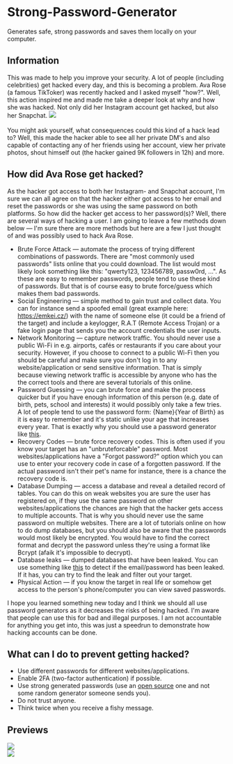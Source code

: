 # Strong-Password-Generator
Generates safe, strong passwords and saves them locally on your computer.

## Information
This was made to help you improve your security. A lot of people (including celebrities) get hacked every day, and this is becoming a problem.
Ava Rose (a famous TikToker) was recently hacked and I asked myself "how?". Well, this action inspired me and made me take a deeper look at why and how she was hacked. Not only did her Instagram account get hacked, but also her Snapchat.
![](https://i.imgur.com/bHzYpJg.png)<br/><br/>
You might ask yourself, what consequences could this kind of a hack lead to? Well, this made the hacker able to see all her private DM's and also capable of contacting any of her friends using her account, view her private photos, shout himself out (the hacker gained 9K followers in 12h) and more.

## How did Ava Rose get hacked?
As the hacker got access to both her Instagram- and Snapchat account, I'm sure we can all agree on that the hacker either got access to her email and reset the passwords or she was using the same password on both platforms. So how did the hacker get access to her password(s)? Well, there are several ways of hacking a user. I am going to leave a few methods down below — I'm sure there are more methods but here are a few I just thought of and was possibly used to hack Ava Rose.

- Brute Force Attack — automate the process of trying different combinations of passwords. There are "most commonly used passwords" lists online that you could download. The list would most likely look something like this: "qwerty123, 123456789, passw0rd, ...". As these are easy to remember passwords, people tend to use these kind of passwords. But that is of course easy to brute force/guess which makes them bad passwords.
- Social Engineering — simple method to gain trust and collect data. You can for instance send a spoofed email (great example here: https://emkei.cz/) with the name of someone else (it could be a friend of the target) and include a keylogger, R.A.T (Remote Access Trojan) or a fake login page that sends you the account credentials the user inputs.
- Network Monitoring — capture network traffic. You should never use a public Wi-Fi in e.g. airports, cafés or restaurants if you care about your security. However, if you choose to connect to a public Wi-Fi then you should be careful and make sure you don't log in to any website/application or send sensitive information. That is simply because viewing network traffic is accessible by anyone who has the the correct tools and there are several tutorials of this online.
- Password Guessing — you can brute force and make the process quicker but if you have enough information of this person (e.g. date of birth, pets, school and interests) it would possibly only take a few tries. A lot of people tend to use the password form: {Name}{Year of Birth} as it is easy to remember and it's static unlike your age that increases every year. That is exactly why you should use a password generator like [this](https://github.com/zoony1337/Strong-Password-Generator/blob/master/main.py).
- Recovery Codes — brute force recovery codes. This is often used if you know your target has an "unbruteforcable" password. Most websites/applications have a "Forgot password?" option which you can use to enter your recovery code in case of a forgotten password. If the actual password isn't their pet's name for instance, there is a chance the recovery code is.
- Database Dumping — access a database and reveal a detailed record of tables. You can do this on weak websites you are sure the user has registered on, if they use the same password on other websites/applications the chances are high that the hacker gets access to multiple accounts. That is why you should never use the same password on multiple websites. There are a lot of tutorials online on how to do dump databases, but you should also be aware that the passwords would most likely be encrypted. You would have to find the correct format and decrypt the password unless they're using a format like Bcrypt (afaik it's impossible to decrypt).
- Database leaks — dumped databases that have been leaked. You can use something like [this](https://github.com/zoony1337/Email-to-Password) to detect if the email/password has been leaked. If it has, you can try to find the leak and filter out your target.
- Physical Action — if you know the target in real life or somehow get access to the person's phone/computer you can view saved passwords.

I hope you learned something new today and I think we should all use password generators as it decreases the risks of being hacked. I'm aware that people can use this for bad and illegal purposes. I am not accountable for anything you get into, this was just a speedrun to demonstrate how hacking accounts can be done.

## What can I do to prevent getting hacked?
- Use different passwords for different websites/applications.
- Enable 2FA (two-factor authentication) if possible.
- Use strong generated passwords (use an [open source](https://github.com/zoony1337/Strong-Password-Generator/blob/master/main.py) one and not some random generator someone sends you).
- Do not trust anyone.
- Think twice when you receive a fishy message.

## Previews
![](https://i.imgur.com/IqkjGVI.png)<br/>
![](https://i.imgur.com/KNst0FA.png)
